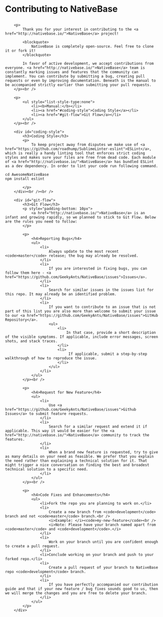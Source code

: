 <div class="docs-desc with-right-sidebar">
        <h1 style="padding-bottom: 10px">Contributing to NativeBase</h1>

        <p>
            Thank you for your interest in contributing to the <a href="http://nativebase.io/">NativeBase</a> project!

            <blockquote>
                NativeBase is completely open-source. Feel free to clone it or fork it!
            </blockquote>

            In favor of active development, we accept contributions from everyone. <a href="http://nativebase.io/">NativeBase</a> team is constantly marking issues and features that the community can implement. You can contribute by submitting a bug, creating pull requests or even by improving documentation. Beneath is the manual to be accompanied strictly earlier than submitting your pull requests.
        </p><br />

        <p>
            <ul style="list-style-type:none">
                <li><b>Manual:</b></li>
                <li><a href="#coding-style">Coding Style</a></li>
                <li><a href="#git-flow">Git Flow</a></li>
            </ul>
        </p><br />

        <div id="coding-style">
            <h3>Coding Style</h3>
            <p>
                To keep project away from disputes we make use of <a href="https://github.com/roadhump/SublimeLinter-eslint">ESLint</a>, which is really a handy linting tool that enforces strict coding styles and makes sure your files are free from dead code. Each module of <a href="http://nativebase.io/">NativeBase</a> has bundled ESLint as a dev dependency. In order to lint your code run following command.

<pre class="command-line language-xxx" data-output="2-19"><code>cd AwesomeNativeBase
npm install eslint</code></pre>
            </p>
        </div><br /><br />

        <div id="git-flow">
            <h3>Git Flow</h3>
            <p style="padding-bottom: 10px">
                <a href="http://nativebase.io/">NativeBase</a> is an infant and growing rapidly, so we planned to stick to Git Flow. Below are the rules you need to follow:
            </p>

            <p>
                <h4>Reporting Bugs</h4>
                <ul>
                    <li>
                        Always update to the most recent <code>master</code> release; the bug may already be resolved.
                    </li>
                    <li>
                        If you are interested in fixing bugs, you can follow them here - <a href="https://github.com/GeekyAnts/NativeBase/issues">Issues</a>.
                    </li>
                    <li>
                        Search for similar issues in the issues list for this repo. It may already be an identified problem.
                    </li>
                    <li>
                        If you want to contribute to an issue that is not part of this list you are also more than welcome to submit your issue to our <a href="https://github.com/GeekyAnts/NativeBase/issues">GitHub Repository</a>.
                        <ul>
                            <li>
                                In that case, provide a short description of the visible symptoms. If applicable, include error messages, screen shots, and stack traces.
                            </li>
                            <li>
                                 If applicable, submit a step-by-step walkthrough of how to reproduce the issue.
                            </li>
                        </ul>
                    </li>
                </ul>
            </p><br />

            <p>
                <h4>Request for New Feature</h4>
                <ul>
                    <li>
                        Use <a href="https://github.com/GeekyAnts/NativeBase/issues">Github Issues</a> to submit feature requests.
                    </li>
                    <li>
                        Search for a similar request and extend it if applicable. This way it would be easier for the <a href="http://nativebase.io/">NativeBase</a> community to track the features.
                    </li>
                    <li>
                        When a brand new feature is requested, try to give as many details on your need as feasible. We prefer that you explain the need rather than explaining a technical solution for it. That might trigger a nice conversation on finding the best and broadest technical solution to a specific need.
                    </li>
                </ul>
            </p><br />

            <p>
                <h4>Code Fixes and Enhancements</h4>
                <ul>
                    <li>Fork the repo you are planning to work on.</li>
                    <li>
                        Create a new branch from <code>development</code> branch and not <code>master</code> branch.<br />
                        <i>Example: </i><code>my-new-feature</code><br />
                        <i>Note: Please have your branch named apart from <code>master</code> and <code>development</code>.</i>
                    </li>
                    <li>
                        Work on your branch until you are confident enough to create a pull request.
                    </li>
                    <li>Conclude working on your branch and push to your forked repo.</li>
                    <li>
                        Create a pull request of your branch to NativeBase repo <code>development</code> branch.
                    </li>
                    <li>
                        If you have perfectly accompanied our contribution guide and that if your new feature / bug fixes sounds good to us, then we will merge the changes and you are free to delete your branch.
                    </li>
                </ul>
            </p>
        </div>
</div>
